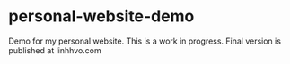 # personal-website-demo
Demo for my personal website. This is a work in progress. Final version is published at linhhvo.com
